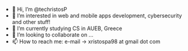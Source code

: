 - 👋 Hi, I’m @techristosP
- 👀 I’m interested in web and mobile apps development, cybersecurity and other stuff!
- 🌱 I’m currently studying CS in AUEB, Greece
- 💞️ I’m looking to collaborate on ...
- 📫 How to reach me: e-mail -> xristospa98 at gmail dot com

<!---
techristosP/techristosP is a ✨ special ✨ repository because its `README.md` (this file) appears on your GitHub profile.
You can click the Preview link to take a look at your changes.
--->
